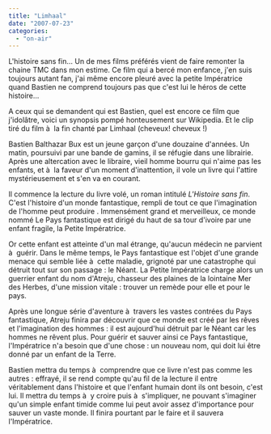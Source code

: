 ```yaml
---
title: "Limhaal"
date: "2007-07-23"
categories: 
  - "on-air"
---
```


L'histoire sans fin... Un de mes films préférés vient de faire remonter la chaine TMC dans mon estime. Ce film qui a bercé mon enfance, j'en suis toujours autant fan, j'ai même encore pleuré avec la petite Impératrice quand Bastien ne comprend toujours pas que c'est lui le héros de cette histoire...

A ceux qui se demandent qui est Bastien, quel est encore ce film que j'idolâtre, voici un synopsis pompé honteusement sur Wikipedia. Et le clip tiré du film à  la fin chanté par Limhaal (cheveux! cheveux !)

Bastien Balthazar Bux est un jeune garçon d'une douzaine d'années. Un matin, poursuivi par une bande de gamins, il se réfugie dans une librairie. Après une altercation avec le libraire, vieil homme bourru qui n'aime pas les enfants, et à  la faveur d'un moment d'inattention, il vole un livre qui l'attire mystérieusement et s'en va en courant.

Il commence la lecture du livre volé, un roman intitulé _L'Histoire sans fin_. C'est l'histoire d'un monde fantastique, rempli de tout ce que l'imagination de l'homme peut produire . Immensément grand et merveilleux, ce monde nommé Le Pays fantastique est dirigé du haut de sa tour d'ivoire par une enfant fragile, la Petite Impératrice.

Or cette enfant est atteinte d'un mal étrange, qu'aucun médecin ne parvient à  guérir. Dans le même temps, le Pays fantastique est l'objet d'une grande menace qui semble liée à  cette maladie, grignoté par une catastrophe qui détruit tout sur son passage : le Néant. La Petite Impératrice charge alors un guerrier enfant du nom d'Atreju, chasseur des plaines de la lointaine Mer des Herbes, d'une mission vitale : trouver un remède pour elle et pour le pays.

Après une longue série d'aventure à  travers les vastes contrées du Pays fantastique, Atreju finira par découvrir que ce monde est créé par les rêves et l'imagination des hommes : il est aujourd'hui détruit par le Néant car les hommes ne rêvent plus. Pour guérir et sauver ainsi ce Pays fantastique, l'Impératrice n'a besoin que d'une chose : un nouveau nom, qui doit lui être donné par un enfant de la Terre.

Bastien mettra du temps à  comprendre que ce livre n'est pas comme les autres : effrayé, il se rend compte qu'au fil de la lecture il entre véritablement dans l'histoire et que l'enfant humain dont ils ont besoin, c'est lui. Il mettra du temps à  y croire puis à  s'impliquer, ne pouvant s'imaginer qu'un simple enfant timide comme lui peut avoir assez d'importance pour sauver un vaste monde. Il finira pourtant par le faire et il sauvera l'Impératrice.
